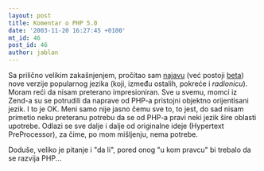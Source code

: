 ```yaml
---
layout: post
title: Komentar o PHP 5.0
date: '2003-11-20 16:27:45 +0100'
mt_id: 46
post_id: 46
author: jablan
---
```

Sa prilično velikim zakašnjenjem, pročitao sam [najavu](http://www.php.net/zend-engine-2.php) (već postoji [beta](http://www.php.net/downloads.php)) nove verzije popularnog jezika (koji, između ostalih, pokreće i _radionicu_). Moram reći da nisam preterano impresioniran. Sve u svemu, momci iz Zend-a su se potrudili da naprave od PHP-a pristojni objektno orijentisani jezik. I to je OK. Meni samo nije jasno čemu sve to, to jest, do sad nisam primetio neku preteranu potrebu da se od PHP-a pravi neki jezik šire oblasti upotrebe. Odlazi se sve dalje i dalje od originalne ideje (Hypertext PreProcessor), za čime, po mom mišljenju, nema potrebe.

Doduše, veliko je pitanje i "da li", pored onog "u kom pravcu" bi trebalo da se razvija PHP...


